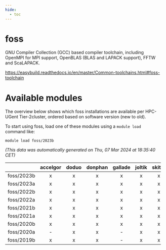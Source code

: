 ```yaml
---
hide:
  - toc
---
```


foss
====


GNU Compiler Collection (GCC) based compiler toolchain, including OpenMPI for MPI support, OpenBLAS (BLAS and LAPACK support), FFTW and ScaLAPACK.

https://easybuild.readthedocs.io/en/master/Common-toolchains.html#foss-toolchain
# Available modules


The overview below shows which foss installations are available per HPC-UGent Tier-2cluster, ordered based on software version (new to old).

To start using foss, load one of these modules using a `module load` command like:

```shell
module load foss/2023b
```

*(This data was automatically generated on Thu, 07 Mar 2024 at 18:35:40 CET)*  

| |accelgor|doduo|donphan|gallade|joltik|skitty|
| :---: | :---: | :---: | :---: | :---: | :---: | :---: |
|foss/2023b|x|x|x|x|x|x|
|foss/2023a|x|x|x|x|x|x|
|foss/2022b|x|x|x|x|x|x|
|foss/2022a|x|x|x|x|x|x|
|foss/2021b|x|x|x|x|x|x|
|foss/2021a|x|x|x|x|x|x|
|foss/2020b|x|x|x|x|x|x|
|foss/2020a|-|x|x|-|x|x|
|foss/2019b|x|x|x|-|x|x|
